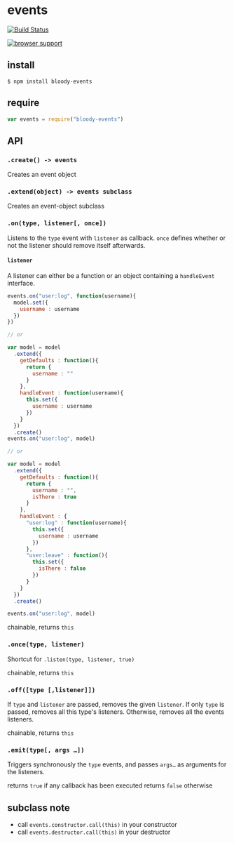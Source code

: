 # events

[![Build Status](https://travis-ci.org/bloodyowl/events.svg)](https://travis-ci.org/bloodyowl/events)

[![browser support](https://ci.testling.com/bloodyowl/events.png)](https://ci.testling.com/bloodyowl/events)

## install

```
$ npm install bloody-events
```

## require

```javascript
var events = require("bloody-events")
```

## API

### `.create() -> events`

Creates an event object

### `.extend(object) -> events subclass`

Creates an event-object subclass

### `.on(type, listener[, once])`

Listens to the `type` event with `listener` as callback.
`once` defines whether or not the listener should remove itself afterwards.

#### `listener`

A listener can either be a function or an object containing a `handleEvent` interface.

```javascript
events.on("user:log", function(username){
  model.set({
    username : username
  })
})

// or

var model = model
  .extend({
    getDefaults : function(){
      return {
        username : ""
      }
    },
    handleEvent : function(username){
      this.set({
        username : username
      })
    }
  })
  .create()
events.on("user:log", model)

// or

var model = model
  .extend({
    getDefaults : function(){
      return {
        username : "",
        isThere : true
      }
    },
    handleEvent : {
      "user:log" : function(username){
        this.set({
          username : username
        })
      },
      "user:leave" : function(){
        this.set({
          isThere : false
        })
      }
    }
  })
  .create()

events.on("user:log", model)
```

chainable, returns `this`

### `.once(type, listener)`

Shortcut for `.listen(type, listener, true)`

chainable, returns `this`

### `.off([type [,listener]])`

If `type` and `listener` are passed, removes the given `listener`.
If only `type` is passed, removes all this type's listeners.
Otherwise, removes all the events listeners.

chainable, returns `this`

### `.emit(type[, args …])`

Triggers synchronously the `type` events, and passes `args…` as arguments for the listeners.

returns `true` if any callback has been executed
returns `false` otherwise

## subclass note

- call `events.constructor.call(this)` in your constructor
- call `events.destructor.call(this)` in your destructor
